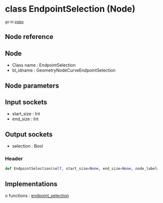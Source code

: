 # class EndpointSelection (Node)

<sub>go to [index](/docs/index.md)</sub>

## Node reference

Node
----
 - Class name : EndpointSelection
 - bl_idname : GeometryNodeCurveEndpointSelection

Node parameters
---------------

Input sockets
-------------
 - start_size : Int
 - end_size : Int

Output sockets
--------------
 - selection : Bool

### Header

``` python
def EndpointSelection(self, start_size=None, end_size=None, node_label=None, node_color=None):
```

## Implementations

o functions : [endpoint_selection](#endpoint_selection)

